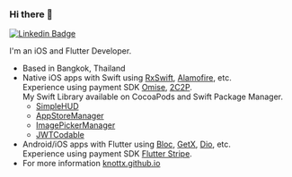 ### Hi there 👋

[![Linkedin Badge](https://img.shields.io/badge/-LinkedIn-blue?style=flat-square&logo=Linkedin&logoColor=white)](https://www.linkedin.com/in/visarut-tippun/)

I'm an iOS and Flutter Developer.<br>
- Based in Bangkok, Thailand
- Native iOS apps with Swift using [RxSwift](https://github.com/ReactiveX/RxSwift), [Alamofire](https://github.com/Alamofire/Alamofire), etc. 
<br>Experience using payment SDK [Omise](https://github.com/omise/omise-ios), [2C2P](https://developer.2c2p.com/docs/sdk-download-sdk).
<br>My Swift Library available on CocoaPods and Swift Package Manager.
  - [SimpleHUD](https://github.com/knottx/SimpleHUD)
  - [AppStoreManager](https://github.com/knottx/AppStoreManager)
  - [ImagePickerManager](https://github.com/knottx/ImagePickerManager)
  - [JWTCodable](https://github.com/knottx/JWTCodable)
- Android/iOS apps with Flutter using [Bloc](https://pub.dev/packages/flutter_bloc), [GetX](https://pub.dev/packages/get), [Dio](https://pub.dev/packages/dio), etc.
<br>Experience using payment SDK [Flutter Stripe](https://github.com/flutter-stripe/flutter_stripe).
- For more information [knottx.github.io](https://knottx.github.io/)
